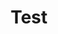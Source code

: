---
title: "Test"
passing_percentage: 70
questions:
    - id: "q1"
      text: "Site Reliability Engineers must spend at least 50% of their time on operational activities."
      type: "single-answer"
      marks: 2
      options:
        - id: "a"
          text: "True"
        - id: "b"
          text: "False"
          is_correct: true
        
    - id: "q2"
      text: "What is the primary goal of Site Reliability Engineering (SRE)?"
      type: "single-answer"
      marks: 2
      options:
        - id: "a"
          text: "To reduce the cost of infrastructure"
        - id: "b"
          text: "To eliminate the need for IT operations teams"
        - id: "c"
          text: "To ensure maximum system reliability and uptime through engineering and operations practices"
          is_correct: true
        - id: "d"
          text: "To focus solely on new product features without regard to system stability"

    - id: "q3"
      text: "Which of the following is one of the seven principles of Site Reliability Engineering (SRE)?"
      type: "single-answer"
      marks: 2
      options:
        - id: "a"
          text: "Maximize change velocity"
        - id: "b"
          text: "Prioritize manual intervention over automation"
        - id: "c"
          text: "Service Level Objectives (SLOs) form the primary basis for decision-making"
          is_correct: true
        - id: "d"
          text: "Focus exclusively on software development practices"
    
    - id: "q4"
      text: "Which of the following will help balance release velocity with system reliability?"
      type: "multiple-answers"
      marks: 2
      options:
        - id: "a"
          text: "SLOs"
          is_correct: true
        - id: "b"
          text: "Error budgets"
          is_correct: true
        - id: "c"
          text: "SLAs"
    
    - id: "q5"
      text: "Which of the following trends is expected to significantly influence the future of Site Reliability Engineering (SRE)?"
      type: "single-answer"
      marks: 2
      options:
        - id: "a"
          text: "Decreased reliance on automation and AI for operations"
        - id: "b"
          text: "Moving away from observability to focus solely on traditional monitoring"
        - id: "c"
          text: "Integration of AI and machine learning to automate routine tasks and optimize system performance"
          is_correct: true
        - id: "d"
          text: "Reducing the emphasis on security within the SRE domain"

layout: "test"
type: "test"
---